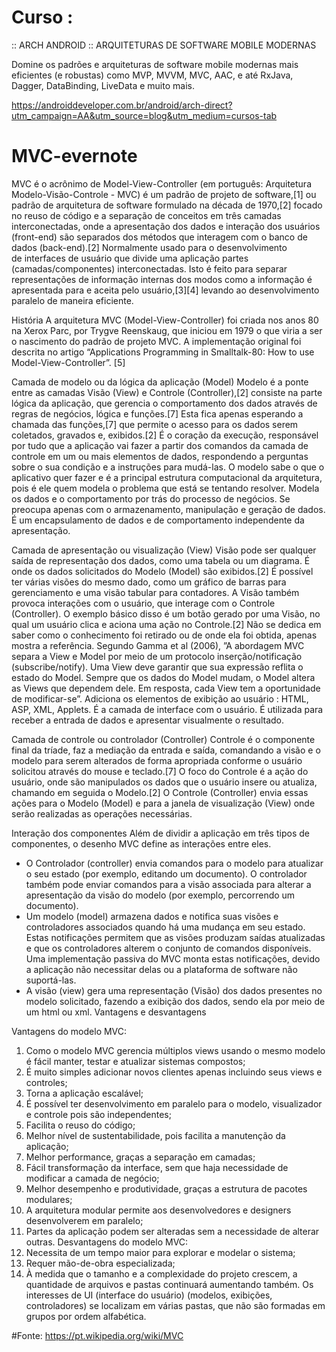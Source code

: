 # Curso :
:: ARCH ANDROID ::
ARQUITETURAS DE SOFTWARE MOBILE MODERNAS

Domine os padrões e arquiteturas de software mobile modernas mais eficientes (e robustas) como MVP, MVVM, MVC, AAC, e até RxJava, Dagger, DataBinding, LiveData e muito mais.

https://androiddeveloper.com.br/android/arch-direct?utm_campaign=AA&utm_source=blog&utm_medium=cursos-tab


# MVC-evernote
MVC é o acrônimo de Model-View-Controller (em português: Arquitetura Modelo-Visão-Controle - MVC) é um padrão de projeto de software,[1] ou padrão de arquitetura de software formulado na década de 1970,[2] focado no reuso de código e a separação de conceitos em três camadas interconectadas, onde a apresentação dos dados e interação dos usuários (front-end) são separados dos métodos que interagem com o banco de dados (back-end).[2]
Normalmente usado para o desenvolvimento de interfaces de usuário que divide uma aplicação partes (camadas/componentes) interconectadas. Isto é feito para separar representações de informação internas dos modos como a informação é apresentada para e aceita pelo usuário,[3][4] levando ao desenvolvimento paralelo de maneira eficiente.

História
A arquitetura MVC (Model-View-Controller) foi criada nos anos 80 na Xerox Parc, por Trygve Reenskaug, que iniciou em 1979 o que viria a ser o nascimento do padrão de projeto MVC. A implementação original foi descrita no artigo “Applications Programming in Smalltalk-80: How to use Model-View-Controller”. [5]

Camada de modelo ou da lógica da aplicação (Model)
Modelo é a ponte entre as camadas Visão (View) e Controle (Controller),[2] consiste na parte lógica da aplicação, que gerencia o comportamento dos dados através de regras de negócios, lógica e funções.[7] Esta fica apenas esperando a chamada das funções,[7] que permite o acesso para os dados serem coletados, gravados e, exibidos.[2]
É o coração da execução, responsável por tudo que a aplicação vai fazer a partir dos comandos da camada de controle em um ou mais elementos de dados, respondendo a perguntas sobre o sua condição e a instruções para mudá-las. O modelo sabe o que o aplicativo quer fazer e é a principal estrutura computacional da arquitetura, pois é ele quem modela o problema que está se tentando resolver. Modela os dados e o comportamento por trás do processo de negócios. Se preocupa apenas com o armazenamento, manipulação e geração de dados. É um encapsulamento de dados e de comportamento independente da apresentação.

Camada de apresentação ou visualização (View)
Visão pode ser qualquer saída de representação dos dados, como uma tabela ou um diagrama. É onde os dados solicitados do Modelo (Model) são exibidos.[2] É possível ter várias visões do mesmo dado, como um gráfico de barras para gerenciamento e uma visão tabular para contadores. A Visão também provoca interações com o usuário, que interage com o Controle (Controller). O exemplo básico disso é um botão gerado por uma Visão, no qual um usuário clica e aciona uma ação no Controle.[2]
Não se dedica em saber como o conhecimento foi retirado ou de onde ela foi obtida, apenas mostra a referência. Segundo Gamma et al (2006), ”A abordagem MVC separa a View e Model por meio de um protocolo inserção/notificação (subscribe/notify). Uma View deve garantir que sua expressão reflita o estado do Model. Sempre que os dados do Model mudam, o Model altera as Views que dependem dele. Em resposta, cada View tem a oportunidade de modificar-se”. Adiciona os elementos de exibição ao usuário : HTML, ASP, XML, Applets. É a camada de interface com o usuário. É utilizada para receber a entrada de dados e apresentar visualmente o resultado.

Camada de controle ou controlador (Controller)
Controle é o componente final da tríade, faz a mediação da entrada e saída, comandando a visão e o modelo para serem alterados de forma apropriada conforme o usuário solicitou através do mouse e teclado.[7] O foco do Controle é a ação do usuário, onde são manipulados os dados que o usuário insere ou atualiza, chamando em seguida o Modelo.[2]
O Controle (Controller) envia essas ações para o Modelo (Model) e para a janela de visualização (View) onde serão realizadas as operações necessárias.

Interação dos componentes
Além de dividir a aplicação em três tipos de componentes, o desenho MVC define as interações entre eles.
* O Controlador (controller) envia comandos para o modelo para atualizar o seu estado (por exemplo, editando um documento). O controlador também pode enviar comandos para a visão associada para alterar a apresentação da visão do modelo (por exemplo, percorrendo um documento).
* Um modelo (model) armazena dados e notifica suas visões e controladores associados quando há uma mudança em seu estado. Estas notificações permitem que as visões produzam saídas atualizadas e que os controladores alterem o conjunto de comandos disponíveis. Uma implementação passiva do MVC monta estas notificações, devido a aplicação não necessitar delas ou a plataforma de software não suportá-las.
* A visão (view) gera uma representação (Visão) dos dados presentes no modelo solicitado, fazendo a exibição dos dados, sendo ela por meio de um html ou xml.
Vantagens e desvantagens

Vantagens do modelo MVC:
1. Como o modelo MVC gerencia múltiplos views usando o mesmo modelo é fácil manter, testar e atualizar sistemas compostos;
2. É muito simples adicionar novos clientes apenas incluindo seus views e controles;
3. Torna a aplicação escalável;
4. É possível ter desenvolvimento em paralelo para o modelo, visualizador e controle pois são independentes;
5. Facilita o reuso do código;
6. Melhor nível de sustentabilidade, pois facilita a manutenção da aplicação;
7. Melhor performance, graças a separação em camadas;
8. Fácil transformação da interface, sem que haja necessidade de modificar a camada de negócio;
9. Melhor desempenho e produtividade, graças a estrutura de pacotes modulares;
10. A arquitetura modular permite aos desenvolvedores e designers desenvolverem em paralelo;
11. Partes da aplicação podem ser alteradas sem a necessidade de alterar outras.
Desvantagens do modelo MVC:
1. Necessita de um tempo maior para explorar e modelar o sistema;
2. Requer mão-de-obra especializada;
3. À medida que o tamanho e a complexidade do projeto crescem, a quantidade de arquivos e pastas continuará aumentando também. Os interesses de UI (interface do usuário) (modelos, exibições, controladores) se localizam em várias pastas, que não são formadas em grupos por ordem alfabética.

#Fonte: https://pt.wikipedia.org/wiki/MVC
